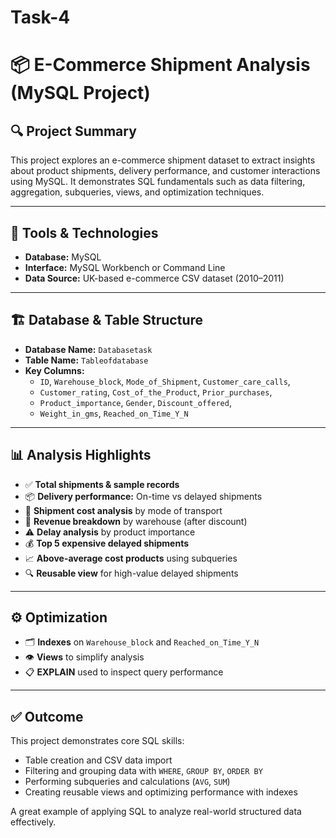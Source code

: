 # Task-4
# 📦 E-Commerce Shipment Analysis (MySQL Project)

## 🔍 Project Summary

This project explores an e-commerce shipment dataset to extract insights about product shipments, delivery performance, and customer interactions using MySQL. It demonstrates SQL fundamentals such as data filtering, aggregation, subqueries, views, and optimization techniques.

---

## 🧰 Tools & Technologies

- **Database:** MySQL
- **Interface:** MySQL Workbench or Command Line
- **Data Source:** UK-based e-commerce CSV dataset (2010–2011)

---

## 🏗️ Database & Table Structure

- **Database Name:** `Databasetask`
- **Table Name:** `Tableofdatabase`
- **Key Columns:**  
  - `ID`, `Warehouse_block`, `Mode_of_Shipment`, `Customer_care_calls`,  
  - `Customer_rating`, `Cost_of_the_Product`, `Prior_purchases`,  
  - `Product_importance`, `Gender`, `Discount_offered`,  
  - `Weight_in_gms`, `Reached_on_Time_Y_N`

---

## 📊 Analysis Highlights

- ✅ **Total shipments & sample records**
- 📦 **Delivery performance:** On-time vs delayed shipments
- 🚚 **Shipment cost analysis** by mode of transport
- 🏢 **Revenue breakdown** by warehouse (after discount)
- ⚠️ **Delay analysis** by product importance
- 💰 **Top 5 expensive delayed shipments**
- 📈 **Above-average cost products** using subqueries
- 🔍 **Reusable view** for high-value delayed shipments

---

## ⚙️ Optimization

- 🗂️ **Indexes** on `Warehouse_block` and `Reached_on_Time_Y_N`
- 👁️ **Views** to simplify analysis
- 📋 **EXPLAIN** used to inspect query performance

---

## ✅ Outcome

This project demonstrates core SQL skills:
- Table creation and CSV data import
- Filtering and grouping data with `WHERE`, `GROUP BY`, `ORDER BY`
- Performing subqueries and calculations (`AVG`, `SUM`)
- Creating reusable views and optimizing performance with indexes

A great example of applying SQL to analyze real-world structured data effectively.
